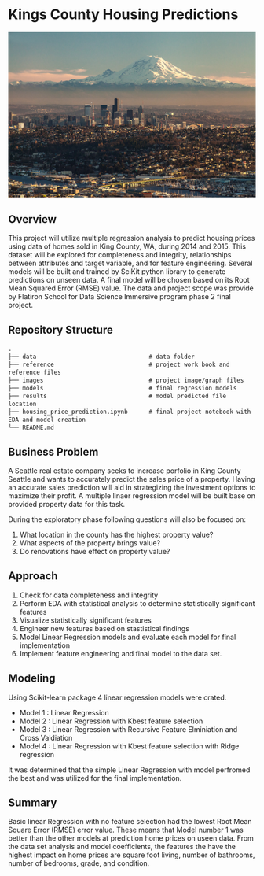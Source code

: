 # Kings County Housing Predictions
![seattle](https://github.com/edejesus196/King_County_Housing_Price_Predictions/blob/main/images/Downtownseattlerainier2015nst.jpg)

## Overview
This project will utilize multiple regression analysis to predict housing prices using data of homes sold in King County, WA, during 2014 and 2015. This dataset will be explored for completeness and integrity, relationships between attributes and target variable, and for feature engineering. Several models will be built and trained by SciKit python library to generate predictions on unseen data. A final model will be chosen based on its Root Mean Squared Error (RMSE) value. The data and project scope was provide by Flatiron School for Data Science Immersive program phase 2 final project.


## Repository Structure
    .
    ├── data                                # data folder
    ├── reference                           # project work book and reference files
    ├── images                              # project image/graph files
    ├── models                              # final regression models
    ├── results                             # model predicted file location
    ├── housing_price_prediction.ipynb      # final project notebook with EDA and model creation
    └── README.md

## Business Problem
A Seattle real estate company seeks to increase porfolio in King County Seattle and wants to accurately predict the sales price of a property. Having an accurate sales prediction will aid in strategizing the investment options to maximize their profit. A multiple linaer regression model will be built base on provided property data for this task. 

During the exploratory phase following questions will also be focused on:
1. What location in the county has the highest property value?
2. What aspects of the property brings value?
3. Do renovations have effect on property value?

## Approach
1. Check for data completeness and integrity
2. Perform EDA with statistical analysis to determine statistically significant features
3. Visualize statistically significant features
4. Engineer new features based on stastistical findings
5. Model Linear Regression models and evaluate each model for final implementation
6. Implement feature engineering and final model to the data set. 


## Modeling
Using Scikit-learn package 4 linear regression models were crated.
- Model 1 : Linear Regression
- Model 2 : Linear Regression with Kbest feature selection
- Model 3 : Linear Regression with Recursive Feature Elminiation and Cross Valdiation
- Model 4 : Linear Regression with Kbest feature selection with Ridge regression

It was determined that the simple Linear Regression with model perfromed the best and was utilized for the final implementation. 

## Summary
Basic linear Regression with no feature selection had the lowest Root Mean Square Error (RMSE) error value. These means that Model number 1 was better than the other models at prediction home prices on useen data. From the data set analysis and model coefficients, the features the have the highest impact on home prices are square foot living, number of bathrooms, number of bedrooms, grade, and condition.
